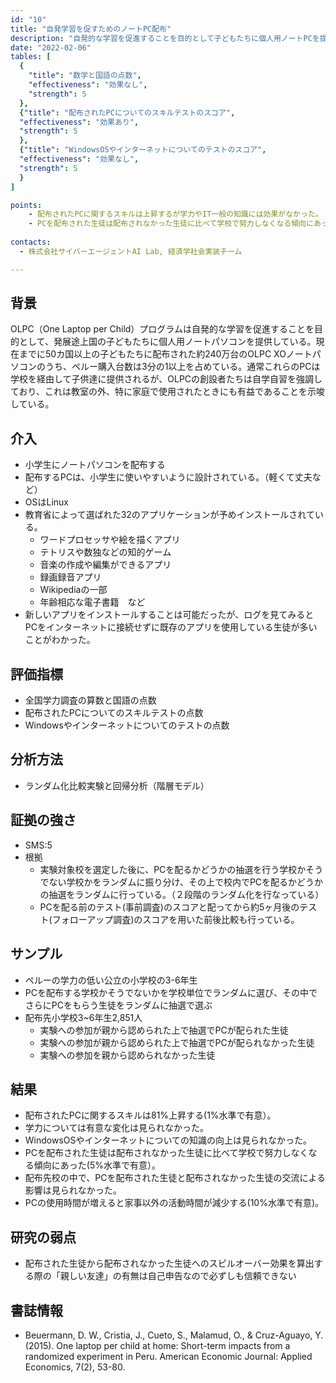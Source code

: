 ```yaml
---
id: "10"
title: "自発学習を促すためのノートPC配布"
description: "自発的な学習を促進することを目的として子どもたちに個人用ノートPCを提供するOLPC（One Laptop per Child）プログラムの効果"
date: "2022-02-06"
tables: [
  {
    "title": "数学と国語の点数",
    "effectiveness": "効果なし",
    "strength": 5
  },
  {"title": "配布されたPCについてのスキルテストのスコア",
  "effectiveness": "効果あり",
  "strength": 5
  },
  {"title": "WindowsOSやインターネットについてのテストのスコア",
  "effectiveness": "効果なし",
  "strength": 5
  }
]

points:
    - 配布されたPCに関するスキルは上昇するが学力やIT一般の知識には効果がなかった。
    - PCを配布された生徒は配布されなかった生徒に比べて学校で努力しなくなる傾向にあった。
 
contacts:
  - 株式会社サイバーエージェントAI Lab, 経済学社会実装チーム

---
```


## 背景
OLPC（One Laptop per Child）プログラムは自発的な学習を促進することを目的として、発展途上国の子どもたちに個人用ノートパソコンを提供している。現在までに50カ国以上の子どもたちに配布された約240万台のOLPC XOノートパソコンのうち、ペルー購入台数は3分の1以上を占めている。通常これらのPCは学校を経由して子供達に提供されるが、OLPCの創設者たちは自学自習を強調しており、これは教室の外、特に家庭で使用されたときにも有益であることを示唆している。

## 介入
- 小学生にノートパソコンを配布する
- 配布するPCは、小学生に使いやすいように設計されている。（軽くて丈夫など）
- OSはLinux
- 教育省によって選ばれた32のアプリケーションが予めインストールされている。
    - ワードプロセッサや絵を描くアプリ
    - テトリスや数独などの知的ゲーム
    - 音楽の作成や編集ができるアプリ
    - 録画録音アプリ
    - Wikipediaの一部
    - 年齢相応な電子書籍　など
- 新しいアプリをインストールすることは可能だったが、ログを見てみるとPCをインターネットに接続せずに既存のアプリを使用している生徒が多いことがわかった。

## 評価指標
- 全国学力調査の算数と国語の点数
- 配布されたPCについてのスキルテストの点数
- Windowsやインターネットについてのテストの点数

## 分析方法
- ランダム化比較実験と回帰分析（階層モデル）

## 証拠の強さ
- SMS:5
- 根拠 
    - 実験対象校を選定した後に、PCを配るかどうかの抽選を行う学校かそうでない学校かをランダムに振り分け、その上で校内でPCを配るかどうかの抽選をランダムに行っている。（２段階のランダム化を行なっている）
    - PCを配る前のテスト(事前調査)のスコアと配ってから約5ヶ月後のテスト(フォローアップ調査)のスコアを用いた前後比較も行っている。

## サンプル
- ペルーの学力の低い公立の小学校の3-6年生
- PCを配布する学校かそうでないかを学校単位でランダムに選び、その中でさらにPCをもらう生徒をランダムに抽選で選ぶ
- 配布先小学校3~6年生2,851人
  - 実験への参加が親から認められた上で抽選でPCが配られた生徒
  - 実験への参加が親から認められた上で抽選でPCが配られなかった生徒
  - 実験への参加を親から認められなかった生徒

## 結果
- 配布されたPCに関するスキルは81%上昇する(1%水準で有意）。
- 学力については有意な変化は見られなかった。
- WindowsOSやインターネットについての知識の向上は見られなかった。
- PCを配布された生徒は配布されなかった生徒に比べて学校で努力しなくなる傾向にあった(5%水準で有意）。
- 配布先校の中で、PCを配布された生徒と配布されなかった生徒の交流による影響は見られなかった。
- PCの使用時間が増えると家事以外の活動時間が減少する(10%水準で有意)。

## 研究の弱点
- 配布された生徒から配布されなかった生徒へのスピルオーバー効果を算出する際の「親しい友達」の有無は自己申告なので必ずしも信頼できない

## 書誌情報
- Beuermann, D. W., Cristia, J., Cueto, S., Malamud, O., & Cruz-Aguayo, Y. (2015). One laptop per child at home: Short-term impacts from a randomized experiment in Peru. American Economic Journal: Applied Economics, 7(2), 53-80.